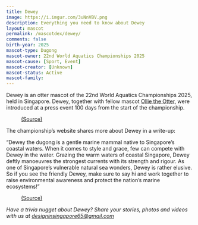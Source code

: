 ```yaml
---
title: Dewey
image: https://i.imgur.com/3uNnVBV.png
description: Everything you need to know about Dewey
layout: mascot
permalink: /mascotdex/dewey/
comments: false
birth-year: 2025
mascot-type: Dugong
mascot-owner: 22nd World Aquatics Championships 2025
mascot-cause: [Sport, Event]
mascot-creator: [Unknown]
mascot-status: Active
mascot-family: 
---
```


Dewey is an otter mascot of the 22nd World Aquatics Championships 2025, held in Singapore. Dewey, together with fellow mascot <a href="https://www.designinsingapore.com/mascotdex/ollie-world-aquatics-championships-2025/" target="_blank">Ollie the Otter</a>, were introduced at a press event 100 days from the start of the championship. 

<figure>
<img src="https://i.imgur.com/DqgACUc.jpg" alt="">
<figcaption><a href="https://www.facebook.com/AQUASingapore2025/posts/pfbid028X5RxYyn67Z7pmg94oWcbmhkkJozDGZjuviAYkEsjqKYchJx9EgESdZavEUtZDztl" target="_blank">(Source)</a></figcaption>
</figure>

The championship’s website shares more about Dewey in a write-up:

“Dewey the dugong is a gentle marine mammal native to Singapore’s coastal waters. When it comes to style and grace, few can compete with Dewey in the water. Grazing the warm waters of coastal Singapore, Dewey deftly manoeuvres the strongest currents with its strength and rigour. As one of Singapore’s vulnerable natural sea wonders, Dewey is rather elusive. So if you see the friendly Dewey, make sure to say hi and work together to raise environmental awareness and protect the nation’s marine ecosystems!”

<figure>
<img src="https://i.imgur.com/yhryYA5.png" alt="">
<figcaption><a href="https://www.worldaquatics.com/news/4242589/world-aquatics-championships-singapore-2025-mascots-revealed" target="_blank">(Source)</a></figcaption>
</figure>

<i>Have a trivia nugget about Dewey? Share your stories, photos and videos with us at designinsingapore65@gmail.com</i>
